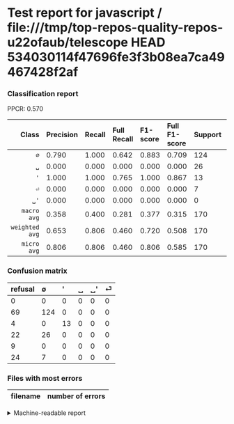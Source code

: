 # Test report for javascript / file:///tmp/top-repos-quality-repos-u22ofaub/telescope HEAD 534030114f47696fe3f3b08ea7ca49467428f2af

### Classification report

PPCR: 0.570

| Class | Precision | Recall | Full Recall | F1-score | Full F1-score | Support | Full Support | PPCR |
|------:|:----------|:-------|:------------|:---------|:---------|:--------|:-------------|:-----|
| `∅` | 0.790| 1.000| 0.642| 0.883| 0.709| 124| 193| 0.642 |
| `␣` | 0.000| 0.000| 0.000| 0.000| 0.000| 26| 48| 0.542 |
| `'` | 1.000| 1.000| 0.765| 1.000| 0.867| 13| 17| 0.765 |
| `⏎` | 0.000| 0.000| 0.000| 0.000| 0.000| 7| 31| 0.226 |
| `␣'` | 0.000| 0.000| 0.000| 0.000| 0.000| 0| 9| 0.000 |
| `macro avg` | 0.358| 0.400| 0.281| 0.377| 0.315| 170| 298| 0.570 |
| `weighted avg` | 0.653| 0.806| 0.460| 0.720| 0.508| 170| 298| 0.570 |
| `micro avg` | 0.806| 0.806| 0.460| 0.806| 0.585| 170| 298| 0.570 |

### Confusion matrix

|refusal|  ∅| '| ␣| ␣'| ⏎| 
|:---|:---|:---|:---|:---|:---|
|0 |0 |0 |0 |0 |0 |
|69 |124 |0 |0 |0 |0 |
|4 |0 |13 |0 |0 |0 |
|22 |26 |0 |0 |0 |0 |
|9 |0 |0 |0 |0 |0 |
|24 |7 |0 |0 |0 |0 |

### Files with most errors

| filename | number of errors|
|:----:|:-----|

<details>
    <summary>Machine-readable report</summary>
```json
{
  "cl_report": {"\u0027": {"f1-score": 1.0, "precision": 1.0, "recall": 1.0, "support": 13}, "macro avg": {"f1-score": 0.37651245551601425, "precision": 0.3579617834394905, "recall": 0.4, "support": 170}, "micro avg": {"f1-score": 0.8058823529411765, "precision": 0.8058823529411765, "recall": 0.8058823529411765, "support": 170}, "weighted avg": {"f1-score": 0.7202218965878167, "precision": 0.6525665043087299, "recall": 0.8058823529411765, "support": 170}, "\u2205": {"f1-score": 0.8825622775800712, "precision": 0.7898089171974523, "recall": 1.0, "support": 124}, "\u23ce": {"f1-score": 0.0, "precision": 0.0, "recall": 0.0, "support": 7}, "\u2423": {"f1-score": 0.0, "precision": 0.0, "recall": 0.0, "support": 26}, "\u2423\u0027": {"f1-score": 0.0, "precision": 0.0, "recall": 0.0, "support": 0}},
  "cl_report_full": {"\u0027": {"f1-score": 0.8666666666666666, "precision": 1.0, "recall": 0.7647058823529411, "support": 17}, "macro avg": {"f1-score": 0.3150476190476191, "precision": 0.3579617834394905, "recall": 0.2814385857970131, "support": 298}, "micro avg": {"f1-score": 0.5854700854700854, "precision": 0.8058823529411765, "recall": 0.4597315436241611, "support": 298}, "weighted avg": {"f1-score": 0.508347714924896, "precision": 0.56856752019835, "recall": 0.4597315436241611, "support": 298}, "\u2205": {"f1-score": 0.7085714285714286, "precision": 0.7898089171974523, "recall": 0.6424870466321243, "support": 193}, "\u23ce": {"f1-score": 0.0, "precision": 0.0, "recall": 0.0, "support": 31}, "\u2423": {"f1-score": 0.0, "precision": 0.0, "recall": 0.0, "support": 48}, "\u2423\u0027": {"f1-score": 0.0, "precision": 0.0, "recall": 0.0, "support": 9}},
  "ppcr": 0.5704697986577181
}
```
</details>
